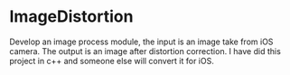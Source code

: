 # ImageDistortion
Develop an image process module, the input is an image take from iOS camera. The output is an image after distortion correction. I have did this project in c++ and someone else will convert it for iOS.

